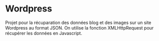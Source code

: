 # Wordpress

Projet pour la récuparation des données blog et des images sur un site Wordpress au format JSON. On utilise la fonction XMLHttpRequest pour récupérer les données en Javascript.
